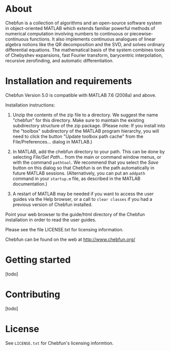 About
=====

Chebfun is a collection of algorithms and an open-source software system in
object-oriented MATLAB which extends familiar powerful methods of numerical
computation involving numbers to continuous or piecewise-continuous functions.
It also implements continuous analogues of linear algebra notions like the QR
decomposition and the SVD, and solves ordinary differential equations. The
mathematical basis of the system combines tools of Chebyshev expansions, fast
Fourier transform, barycentric interpolation, recursive zerofinding, and
automatic differentiation.


Installation and requirements
=============================

Chebfun Version 5.0 is compatible with MATLAB 7.6 (2008a) and above.

Installation instructions:

1. Unzip the contents of the zip file to a directory. We suggest the name
   "chebfun" for this directory. Make sure to maintain the existing
   subdirectory structure of the zip package. (Please note: If you install
   into the "toolbox" subdirectory of the MATLAB program hierarchy, you will
   need to click the button "Update toolbox path cache" from the
   File/Preferences... dialog in MATLAB.)

2. In MATLAB, add the chebfun directory to your path. This can be done by
   selecting *File/Set Path...* from the main or command window menus, or with
   the command `pathtool`. We recommend that you select the *Save* button on
   this dialog so that Chebfun is on the path automatically in future MATLAB
   sessions. (Alternatively, you can put an `addpath` command in your
   `startup.m` file, as described in the MATLAB documentation.)

3. A restart of MATLAB may be needed if you want to access the user guides via
   the Help browser, or a call to `clear classes` if you had a previous
   version of Chebfun installed.

Point your web browser to the guide/html directory of the Chebfun installation
in order to read the user guides.

Please see the file LICENSE.txt for licensing information.

Chebfun can be found on the web at http://www.chebfun.org/


Getting started
===============

[todo]


Contributing
============

[todo]


License
=======

See `LICENSE.txt` for Chebfun's licensing informtion.
